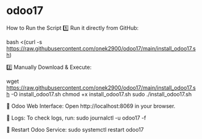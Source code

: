 # odoo17


How to Run the Script
1️⃣ Run it directly from GitHub:

bash <(curl -s https://raw.githubusercontent.com/onek2900/odoo17/main/install_odoo17.sh)


2️⃣ Manually Download & Execute:

wget https://raw.githubusercontent.com/onek2900/odoo17/main/install_odoo17.sh -O install_odoo17.sh
chmod +x install_odoo17.sh
sudo ./install_odoo17.sh




📌 Odoo Web Interface: Open http://localhost:8069 in your browser.

📌 Logs: To check logs, run:
sudo journalctl -u odoo17 -f

📌 Restart Odoo Service:
sudo systemctl restart odoo17
